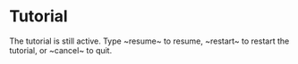 # Tutorial

The tutorial is still active. Type ~resume~ to resume, ~restart~ to restart the
tutorial, or ~cancel~ to quit.
